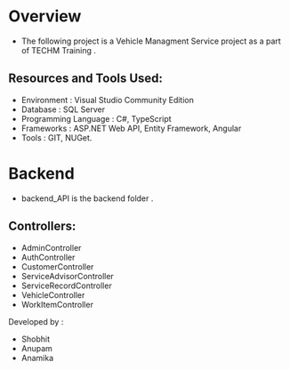 # Overview
- The following project is a Vehicle Managment Service project as a part of TECHM Training .    

## Resources and Tools Used:
- Environment : Visual Studio Community Edition
- Database : SQL Server
- Programming Language : C#, TypeScript
- Frameworks : ASP.NET  Web API, Entity Framework, Angular
- Tools : GIT, NUGet.



# Backend 
- backend_API is the backend folder .

  
## Controllers:
  - AdminController
  - AuthController
  - CustomerController
  - ServiceAdvisorController
  - ServiceRecordController
  - VehicleController
  - WorkItemController

Developed by :
- Shobhit 
- Anupam
- Anamika

